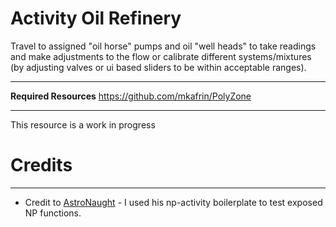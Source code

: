 # Activity Oil Refinery

Travel to assigned "oil horse" pumps and oil "well heads" to take readings and make adjustments to the flow or calibrate different systems/mixtures (by adjusting valves or ui based sliders to be within acceptable ranges).

---

**Required Resources**
https://github.com/mkafrin/PolyZone

---

This resource is a work in progress

# Credits
---
* Credit to [AstroNaught](https://github.com/cobya) - I used his np-activity boilerplate to test exposed NP functions.